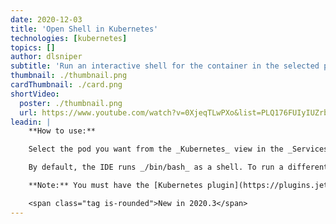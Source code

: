 ```yaml
---
date: 2020-12-03
title: 'Open Shell in Kubernetes'
technologies: [kubernetes]
topics: []
author: dlsniper
subtitle: 'Run an interactive shell for the container in the selected pod.'
thumbnail: ./thumbnail.png
cardThumbnail: ./card.png
shortVideo:
  poster: ./thumbnail.png
  url: https://www.youtube.com/watch?v=0XjeqTLwPXo&list=PLQ176FUIyIUZrbrlz4AY1V8VzBJKZyVlW&index=75
leadin: |
    **How to use:**

    Select the pod you want from the _Kubernetes_ view in the _Services_ tool window, then click on the _Run Shell_ button. A new tab will open and a terminal will be attached to the running pod.

    By default, the IDE runs _/bin/bash_ as a shell. To run a different one, click the _Show Settings_ button or open _Settings/Preferences | Build, Execution, Deployment | Kubernetes_ and specify the shell that your pods use.

    **Note:** You must have the [Kubernetes plugin](https://plugins.jetbrains.com/plugin/10485-kubernetes) provided by JetBrains installed for this action to work.

    <span class="tag is-rounded">New in 2020.3</span>
---
```

